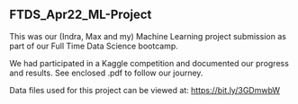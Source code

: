 ## FTDS_Apr22_ML-Project

This was our (Indra, Max and my) Machine Learning project submission as part of our Full Time Data Science bootcamp. 

We had participated in a Kaggle competition and documented our progress and results. See enclosed .pdf to follow our journey.

Data files used for this project can be viewed at: https://bit.ly/3GDmwbW
